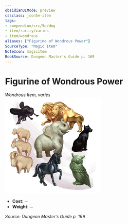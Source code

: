 ```yaml
---
obsidianUIMode: preview
cssclass: json5e-item
tags:
- compendium/src/5e/dmg
- item/rarity/varies
- item/wondrous
aliases: ["Figurine of Wondrous Power"]
SourceType: "Magic Item"
NoteIcon: magicitem
BookSource: Dungeon Master's Guide p. 169
---
```

# Figurine of Wondrous Power
*Wondrous Item, varies*  
![](/3-Mechanics/CLI/items/img/figurine-of-wondrous-power.webp#right)  

- **Cost**: ⏤
- **Weight**: ⏤

*Source: Dungeon Master's Guide p. 169*